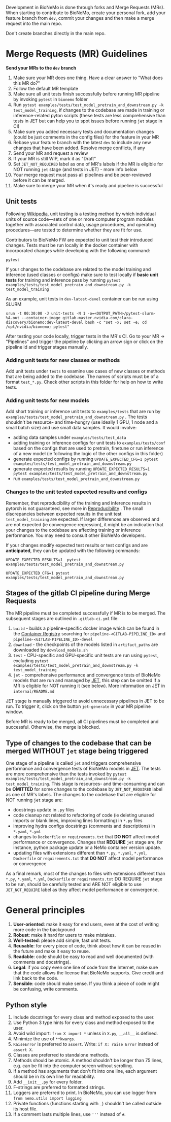 Development in BioNeMo is done through forks and Merge Requests (MRs). When starting to contribute to BioNeMo, create your personal fork, add your feature branch from `dev`, commit your changes and then make a merge request into the main repo.

Don't create branches directly in the main repo.

# Merge Requests (MR) Guidelines

**Send your MRs to the `dev` branch**

1) Make sure your MR does one thing. Have a clear answer to "What does this MR do?"
2) Follow the default MR template 
3) Make sure all unit tests finish successfully before running MR pipeline by invoking `pytest` in `bionemo` folder
4) Run `pytest examples/tests/test_model_pretrain_and_downstream.py -k test_model_training`, if changes to the codebase are made in training or inference-related pyton scripts (these tests are less comprehensive than tests in JET but can help you to spot issues before running `jet` stage in CI) 
4) Make sure you added necessary tests and documentation changes (could be just comments in the config files) for the feature in your MR
5) Rebase your feature branch with the latest `dev` to include any new changes that have been added. Resolve merge conflicts, if any
6) Send your MR and request a review
7) If your MR is still WIP, mark it as "Draft"
8) Set `JET_NOT_REQUIRED` label as one of MR's labels if the MR is eligible for NOT running `jet` stage (and tests in JET) - more info below
8) Your merge request must pass all pipelines and be peer-reviewed before it can be merged.
9) Make sure to merge your MR when it's ready and pipeline is successful

## Unit tests
Following [Wikipedia](https://en.wikipedia.org/wiki/Unit_testing), unit testing is a testing method by which individual units of source code—sets of one or more computer program modules together with associated control data, usage procedures, and operating procedures—are tested to determine whether they are fit for use.

Contributors to BioNeMo FW are expected to unit test their introduced changes. Tests must be run locally in the docker container with incorporated changes while developing with the following command:
```
pytest
```
If your changes to the codebase are related to the model training and inference (used classes or configs) make sure to test locally if **basic unit tests** for training and inference pass by running
`pytest examples/tests/test_model_pretrain_and_downstream.py -k test_model_training`

As an example, unit tests in `dev-latest-devel` container can be run using SLURM
```
srun -t 00:30:00 -J unit-tests -N 1 -o=<OUTPUT_PATH>/pytest-slurm-%A.out --container-image gitlab-master.nvidia.com/clara-discovery/bionemo:dev-latest-devel bash -c "set -x; set -e; cd /opt/nvidia/bionemo; pytest"
```

After testing your code locally, trigger tests in the MR's CI. Go to your MR -> "Pipelines" and trigger the pipeline by clicking an arrow sign or click on the pipeline id and trigger stages manually.

### Adding unit tests for new classes or methods 
Add unit tests under `tests` to examine use cases of new classes or methods that are being added to the codebase. The names of scripts must be of a format `test_*.py`. Check other scripts in this folder for help on how to write tests.

### Adding unit tests for new models
Add short training or inference unit tests to `examples/tests` that are run by `examples/tests/test_model_pretrain_and_downstream.py` . The tests shouldn't be resource- and time-hungry (use ideally 1 GPU, 1 node and a small batch size) and use small data samples. It would involve: 
* adding data samples under `examples/tests/test_data`
* adding training or inference configs for unit tests to `examples/tests/conf` based on the configs that are used to pretrain, finetune or run inference of a new model (ie following the logic of the other configs in this folder)
* generate expected configs by running `UPDATE_EXPECTED_CFG=1 pytest examples/tests/test_model_pretrain_and_downstream.py`
* generate expected results by running `UPDATE_EXPECTED_RESULTS=1  pytest examples/tests/test_model_pretrain_and_downstream.py`
* run `examples/tests/test_model_pretrain_and_downstream.py`

### Changes to the unit tested expected results and configs
Remember, that reproducibility of the training and inference results in pytorch is not guaranteed, see more in [Reproducibility](https://pytorch.org/docs/stable/notes/randomness.html) . 
The small discrepancies between expected results in the unit test `test_model_training` are expected. If larger differences are observed and are not expected (ie convergence regression), it might be an indication that your changes to the codebase are affecting training or inference performance.  You may need to consult other BioNeMo developers.

If your changes modify expected test results or test configs and are **anticipated**, they can be updated with the following commands:
```
UPDATE_EXPECTED_RESULTS=1  pytest examples/tests/test_model_pretrain_and_downstream.py

UPDATE_EXPECTED_CFG=1 pytest examples/tests/test_model_pretrain_and_downstream.py
```


## Stages of the gitlab CI pipeline during Merge Requests
The MR pipeline must be completed successfully if MR is to be merged. The subsequent stages are outlined in  `.gitlab-ci.yml` file:
1) `build` - builds a pipeline-specific docker image which can be found in the [Container Registry](https://gitlab-master.nvidia.com/clara-discovery/bionemo/container_registry) searching for `pipeline-<GITLAB-PIPELINE_ID>` and `pipeline-<GITLAB-PIPELINE_ID>-devel`
2) `download` - the checkpoints of the models listed in `artifact_paths` are downloaded by `download_models.sh`
3) `test` - CPU-specific and GPU-specific unit tests are run using `pytest`, excluding `pytest examples/tests/test_model_pretrain_and_downstream.py -k test_model_training`
4) `jet` - comprehensive performance and convergence tests of BioNeMo models that are run and managed by [JET](https://jet.nvidia.com/docs), this step can be omitted if a MR is eligible for NOT running it (see below). More information on JET in `internal/README.md`

JET stage is manually triggered to avoid unnecessary pipelines in JET to be run. To trigger it, click on the button `jet-generate` in your MR pipeline window.

Before MR is ready to be merged, all CI pipelines must be completed and successful. Otherwise, the merge is blocked.

## Type of changes to the codebase that can be merged WITHOUT `jet` stage being triggered
One stage of a pipeline is called `jet` and triggers comprehensive performance and convergence tests of BioNeMo models in [JET](https://jet.nvidia.com/docs). The tests are more comprehensive than the tests invoked by `pytest examples/tests/test_model_pretrain_and_downstream.py -k test_model_training`. 
This stage is resources- and time-consuming and can be **OMITTED** for some changes to the codebase by `JET_NOT_REQUIRED` label as one of MR's labels. The changes to the codebase that are eligible for NOT running `jet` stage are:
* docstrings update in `.py` files
* code cleanup not related to refactoring of code (ie deleting unused imports or blank lines, improving lines formatting) in `*.py` files
* improving hydra configs docstrings (comments and descriptions) in  `*.yaml`, `*.yml`
* changes to `Dockerfile` or `requirements.txt` that **DO NOT** affect model performance or convergence. Changes that **REQUIRE** `jet` stage are, for instance, python package update or a NeMo container version update.
* updating files with extensions different than `*.py`, `*.yaml`, `*.yml`,  `Dockerfile` or `requirements.txt` that **DO NOT** affect model performance or convergence

As a final remark, most of the changes to files with extensions different than `*.py`, `*.yaml`, `*.yml`,  `Dockerfile` or `requirements.txt` DO REQUIRE `jet` stage to be run, should be carefully tested and ARE NOT eligible to use `JET_NOT_REQUIRE` label as they affect model performance or convergence.

# General principles
1. **User-oriented**: make it easy for end users, even at the cost of writing more code in the background
1. **Robust**: make it hard for users to make mistakes.
1. **Well-tested**: please add simple, fast unit tests. 
1. **Reusable**: for every piece of code, think about how it can be reused in the future and make it easy to reuse.
1. **Readable**: code should be easy to read and well documented (with comments and docstrings).
1. **Legal**: if you copy even one line of code from the Internet, make sure that the code allows the license that BioNeMo supports. Give credit and link back to the code.
1. **Sensible**: code should make sense. If you think a piece of code might be confusing, write comments.

## Python style

1. Include docstrings for every class and method exposed to the user.
1. Use Python 3 type hints for every class and method exposed to the user.
1. Avoid wild import: ``from X import *`` unless in ``X.py``, ``__all__`` is defined.
1. Minimize the use of ``**kwargs``.
1. ``RaiseError`` is preferred to ``assert``. Write: ```if X: raise Error``` instead of ```assert X```.
1. Classes are preferred to standalone methods.
1. Methods should be atomic. A method shouldn't be longer than 75 lines, e.g. can be fit into the computer screen without scrolling.
1. If a method has arguments that don't fit into one line, each argument should be in its own line for readability.
1. Add ``__init__.py`` for every folder.
1. F-strings are preferred to formatted strings.
1. Loggers are preferred to print. In BioNeMo, you can use logger from ``from nemo.utils import logging``
1. Private functions (functions starting with ``_``) shouldn't be called outside its host file.
1. If a comment lasts multiple lines, use ``'''`` instead of ``#``.
 
